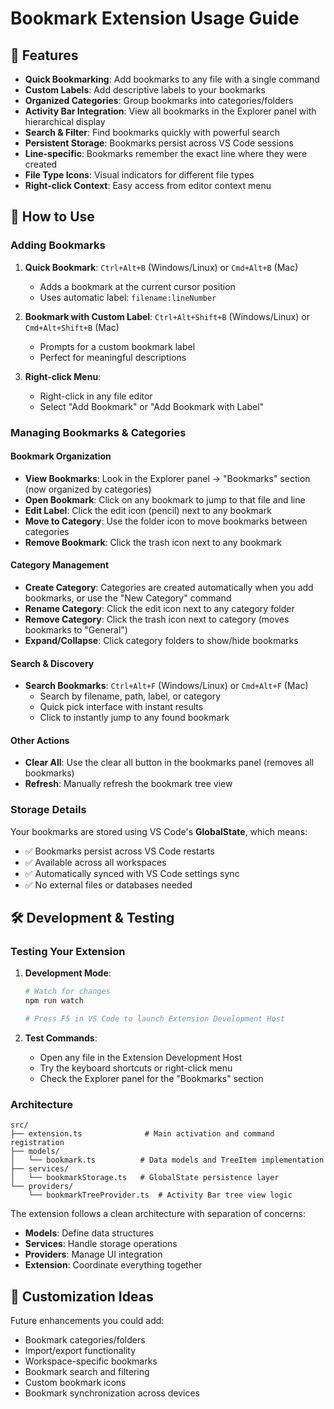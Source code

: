 # Bookmark Extension Usage Guide

## 🚀 Features

- **Quick Bookmarking**: Add bookmarks to any file with a single command
- **Custom Labels**: Add descriptive labels to your bookmarks
- **Organized Categories**: Group bookmarks into categories/folders
- **Activity Bar Integration**: View all bookmarks in the Explorer panel with hierarchical display
- **Search & Filter**: Find bookmarks quickly with powerful search
- **Persistent Storage**: Bookmarks persist across VS Code sessions
- **Line-specific**: Bookmarks remember the exact line where they were created
- **File Type Icons**: Visual indicators for different file types
- **Right-click Context**: Easy access from editor context menu

## 🎯 How to Use

### Adding Bookmarks

1. **Quick Bookmark**: `Ctrl+Alt+B` (Windows/Linux) or `Cmd+Alt+B` (Mac)
   - Adds a bookmark at the current cursor position
   - Uses automatic label: `filename:lineNumber`

2. **Bookmark with Custom Label**: `Ctrl+Alt+Shift+B` (Windows/Linux) or `Cmd+Alt+Shift+B` (Mac)
   - Prompts for a custom bookmark label
   - Perfect for meaningful descriptions

3. **Right-click Menu**:
   - Right-click in any file editor
   - Select "Add Bookmark" or "Add Bookmark with Label"

### Managing Bookmarks & Categories

#### Bookmark Organization
- **View Bookmarks**: Look in the Explorer panel → "Bookmarks" section (now organized by categories)
- **Open Bookmark**: Click on any bookmark to jump to that file and line
- **Edit Label**: Click the edit icon (pencil) next to any bookmark
- **Move to Category**: Use the folder icon to move bookmarks between categories
- **Remove Bookmark**: Click the trash icon next to any bookmark

#### Category Management
- **Create Category**: Categories are created automatically when you add bookmarks, or use the "New Category" command
- **Rename Category**: Click the edit icon next to any category folder
- **Remove Category**: Click the trash icon next to category (moves bookmarks to "General")
- **Expand/Collapse**: Click category folders to show/hide bookmarks

#### Search & Discovery
- **Search Bookmarks**: `Ctrl+Alt+F` (Windows/Linux) or `Cmd+Alt+F` (Mac)
  - Search by filename, path, label, or category
  - Quick pick interface with instant results
  - Click to instantly jump to any found bookmark

#### Other Actions
- **Clear All**: Use the clear all button in the bookmarks panel (removes all bookmarks)
- **Refresh**: Manually refresh the bookmark tree view

### Storage Details

Your bookmarks are stored using VS Code's **GlobalState**, which means:
- ✅ Bookmarks persist across VS Code restarts
- ✅ Available across all workspaces
- ✅ Automatically synced with VS Code settings sync
- ✅ No external files or databases needed

## 🛠 Development & Testing

### Testing Your Extension

1. **Development Mode**:
   ```bash
   # Watch for changes
   npm run watch
   
   # Press F5 in VS Code to launch Extension Development Host
   ```

2. **Test Commands**:
   - Open any file in the Extension Development Host
   - Try the keyboard shortcuts or right-click menu
   - Check the Explorer panel for the "Bookmarks" section

### Architecture

```
src/
├── extension.ts              # Main activation and command registration
├── models/
│   └── bookmark.ts          # Data models and TreeItem implementation
├── services/
│   └── bookmarkStorage.ts   # GlobalState persistence layer
└── providers/
    └── bookmarkTreeProvider.ts  # Activity Bar tree view logic
```

The extension follows a clean architecture with separation of concerns:
- **Models**: Define data structures
- **Services**: Handle storage operations
- **Providers**: Manage UI integration
- **Extension**: Coordinate everything together

## 🎨 Customization Ideas

Future enhancements you could add:
- Bookmark categories/folders
- Import/export functionality
- Workspace-specific bookmarks
- Bookmark search and filtering
- Custom bookmark icons
- Bookmark synchronization across devices